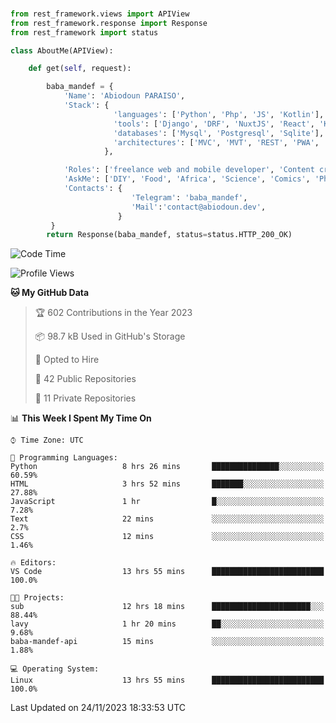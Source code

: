 ###
```python
from rest_framework.views import APIView
from rest_framework.response import Response
from rest_framework import status

class AboutMe(APIView):

    def get(self, request):

        baba_mandef = {
            'Name': 'Abiodoun PARAISO',
            'Stack': {
                       'languages': ['Python', 'Php', 'JS', 'Kotlin'],
                       'tools': ['Django', 'DRF', 'NuxtJS', 'React', 'Kotlin', 'Electron'],
                       'databases': ['Mysql', 'Postgresql', 'Sqlite'],
                       'architectures': ['MVC', 'MVT', 'REST', 'PWA', 'SPA', 'MicroServices']
                     },

            'Roles': ['freelance web and mobile developer', 'Content creator', 'Teacher', 'Mentor'],
            'AskMe': ['DIY', 'Food', 'Africa', 'Science', 'Comics', 'Photography', 'Tech', 'Programming'],
            'Contacts': {
                           'Telegram': 'baba_mandef',
                           'Mail':'contact@abiodoun.dev',
                        }
         }
        return Response(baba_mandef, status=status.HTTP_200_OK)

```                    

<!--START_SECTION:waka-->
![Code Time](http://img.shields.io/badge/Code%20Time-891%20hrs%2047%20mins-blue)

![Profile Views](http://img.shields.io/badge/Profile%20Views-0-blue)

**🐱 My GitHub Data** 

> 🏆 602 Contributions in the Year 2023
 > 
> 📦 98.7 kB Used in GitHub's Storage 
 > 
> 💼 Opted to Hire
 > 
> 📜 42 Public Repositories 
 > 
> 🔑 11 Private Repositories  
 > 
📊 **This Week I Spent My Time On** 

```text
⌚︎ Time Zone: UTC

💬 Programming Languages: 
Python                   8 hrs 26 mins       ███████████████░░░░░░░░░░   60.59% 
HTML                     3 hrs 52 mins       ███████░░░░░░░░░░░░░░░░░░   27.88% 
JavaScript               1 hr                █░░░░░░░░░░░░░░░░░░░░░░░░   7.28% 
Text                     22 mins             ░░░░░░░░░░░░░░░░░░░░░░░░░   2.7% 
CSS                      12 mins             ░░░░░░░░░░░░░░░░░░░░░░░░░   1.46%

🔥 Editors: 
VS Code                  13 hrs 55 mins      █████████████████████████   100.0%

🐱‍💻 Projects: 
sub                      12 hrs 18 mins      ██████████████████████░░░   88.44% 
lavy                     1 hr 20 mins        ██░░░░░░░░░░░░░░░░░░░░░░░   9.68% 
baba-mandef-api          15 mins             ░░░░░░░░░░░░░░░░░░░░░░░░░   1.88%

💻 Operating System: 
Linux                    13 hrs 55 mins      █████████████████████████   100.0%

```


 Last Updated on 24/11/2023 18:33:53 UTC
<!--END_SECTION:waka-->

